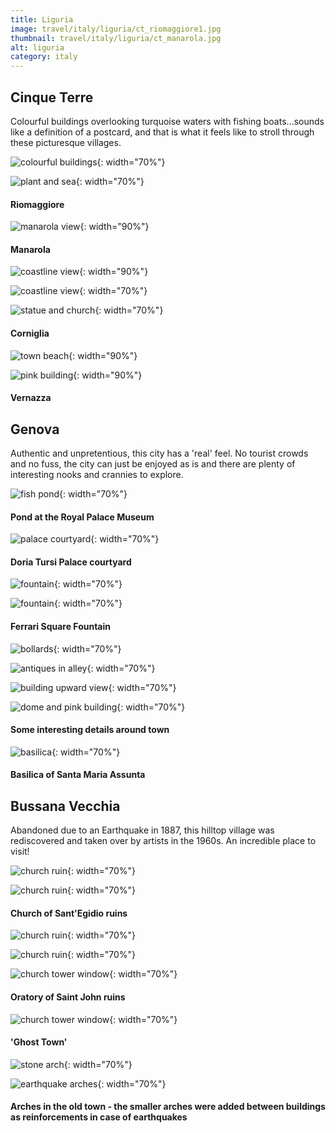 ```yaml
---
title: Liguria
image: travel/italy/liguria/ct_riomaggiore1.jpg
thumbnail: travel/italy/liguria/ct_manarola.jpg
alt: liguria
category: italy
---
```


## Cinque Terre

Colourful buildings overlooking turquoise waters with fishing boats...sounds like a definition of a postcard, and that is what it feels like to stroll through these picturesque villages.

![colourful buildings](./assets/img/travel/italy/liguria/ct_riomaggiore2.jpg){: width="70%"}

![plant and sea](./assets/img/travel/italy/liguria/ct_riomaggiore_plant.jpg){: width="70%"}

#### Riomaggiore

![manarola view](./assets/img/travel/italy/liguria/ct_manarola.jpg){: width="90%"}

#### Manarola

![coastline view](./assets/img/travel/italy/liguria/ct_corniglia_view1.jpg){: width="90%"}

![coastline view](./assets/img/travel/italy/liguria/ct_corniglia_view2.jpg){: width="70%"}

![statue and church](./assets/img/travel/italy/liguria/ct_corniglia_statue.jpg){: width="70%"}

#### Corniglia

![town beach](./assets/img/travel/italy/liguria/ct_vernazza1.jpg){: width="90%"}

![pink building](./assets/img/travel/italy/liguria/ct_vernazza2.jpg){: width="90%"}

#### Vernazza

## Genova

Authentic and unpretentious, this city has a 'real' feel. No tourist crowds and no fuss, the city can just be enjoyed as is and there are plenty of interesting nooks and crannies to explore.

![fish pond](./assets/img/travel/italy/liguria/genova_pond.jpg){: width="70%"}

#### Pond at the Royal Palace Museum

![palace courtyard](./assets/img/travel/italy/liguria/genova_dtpalace.jpg){: width="70%"}

#### Doria Tursi Palace courtyard

![fountain](./assets/img/travel/italy/liguria/genova_fountain1.jpg){: width="70%"}

![fountain](./assets/img/travel/italy/liguria/genova_fountain2.jpg){: width="70%"}

#### Ferrari Square Fountain

![bollards](./assets/img/travel/italy/liguria/genova_posts.jpg){: width="70%"}

![antiques in alley](./assets/img/travel/italy/liguria/genova_alley.jpg){: width="70%"}

![building upward view](./assets/img/travel/italy/liguria/genova_building1.jpg){: width="70%"}

![dome and pink building](./assets/img/travel/italy/liguria/genova_building2.jpg){: width="70%"}

#### Some interesting details around town

![basilica](./assets/img/travel/italy/liguria/genova_basilica.jpg){: width="70%"}

#### Basilica of Santa Maria Assunta

## Bussana Vecchia

Abandoned due to an Earthquake in 1887, this hilltop village was rediscovered and taken over by artists in the 1960s. An incredible place to visit!

![church ruin](./assets/img/travel/italy/liguria/bussana_church1.jpg){: width="70%"}

![church ruin](./assets/img/travel/italy/liguria/bussana_church2.jpg){: width="70%"}

#### Church of Sant'Egidio ruins

![church ruin](./assets/img/travel/italy/liguria/bussana_church3.jpg){: width="70%"}

![church ruin](./assets/img/travel/italy/liguria/bussana_church4.jpg){: width="70%"}

![church tower window](./assets/img/travel/italy/liguria/bussana_tower.jpg){: width="70%"}

#### Oratory of Saint John ruins

![church tower window](./assets/img/travel/italy/liguria/bussana_ghost.jpg){: width="70%"}

#### 'Ghost Town'

![stone arch](./assets/img/travel/italy/liguria/bussana_arch2.jpg){: width="70%"}

![earthquake arches](./assets/img/travel/italy/liguria/bussana_arch1.jpg){: width="70%"}

#### Arches in the old town - the smaller arches were added between buildings as reinforcements in case of earthquakes
